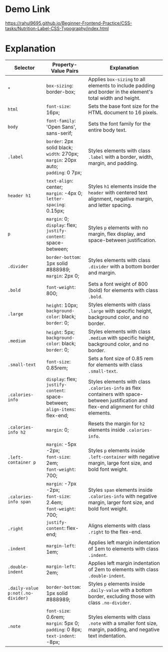 # Demo Link
https://rahul9695.github.io/Beginner-Frontend-Practice/CSS-tasks/Nutrition-Label-CSS-Typography/index.html

# Explanation

| Selector                 | Property-Value Pairs                                          | Explanation                                              |
| ------------------------ | ------------------------------------------------------------- | -------------------------------------------------------- |
| `*`                      | `box-sizing`: border-box;                                    | Applies `box-sizing` to all elements to include padding and border in the element's total width and height. |
| `html`                   | `font-size`: 16px;                                           | Sets the base font size for the HTML document to 16 pixels. |
| `body`                   | `font-family`: 'Open Sans', sans-serif;                       | Sets the font family for the entire body text.           |
| `.label`                 | `border`: 2px solid black;<br>`width`: 270px;<br>`margin`: 20px auto;<br>`padding`: 0 7px; | Styles elements with class `.label` with a border, width, margin, and padding. |
| `header h1`              | `text-align`: center;<br>`margin`: -4px 0;<br>`letter-spacing`: 0.15px; | Styles `h1` elements inside the `header` with centered text alignment, negative margin, and letter spacing. |
| `p`                      | `margin`: 0;<br>`display`: flex;<br>`justify-content`: space-between; | Styles `p` elements with no margin, flex display, and space-between justification. |
| `.divider`               | `border-bottom`: 1px solid #888989;<br>`margin`: 2px 0;      | Styles elements with class `.divider` with a bottom border and margin. |
| `.bold`                  | `font-weight`: 800;                                          | Sets a font weight of 800 (bold) for elements with class `.bold`. |
| `.large`                 | `height`: 10px;<br>`background-color`: black;<br>`border`: 0; | Styles elements with class `.large` with specific height, background color, and no border. |
| `.medium`                | `height`: 5px;<br>`background-color`: black;<br>`border`: 0;  | Styles elements with class `.medium` with specific height, background color, and no border. |
| `.small-text`            | `font-size`: 0.85rem;                                        | Sets a font size of 0.85 rem for elements with class `.small-text`. |
| `.calories-info`         | `display`: flex;<br>`justify-content`: space-between;<br>`align-items`: flex-end; | Styles elements with class `.calories-info` as flex containers with space-between justification and flex-end alignment for child elements. |
| `.calories-info h2`      | `margin`: 0;                                                 | Resets the margin for `h2` elements inside `.calories-info`. |
| `.left-container p`      | `margin`: -5px -2px;<br>`font-size`: 2em;<br>`font-weight`: 700; | Styles `p` elements inside `.left-container` with negative margin, large font size, and bold font weight. |
| `.calories-info span`    | `margin`: -7px -2px;<br>`font-size`: 2.4em;<br>`font-weight`: 700; | Styles `span` elements inside `.calories-info` with negative margin, larger font size, and bold font weight. |
| `.right`                 | `justify-content`: flex-end;                                 | Aligns elements with class `.right` to the flex-end.     |
| `.indent`                | `margin-left`: 1em;                                          | Applies left margin indentation of 1em to elements with class `.indent`. |
| `.double-indent`         | `margin-left`: 2em;                                          | Applies left margin indentation of 2em to elements with class `.double-indent`. |
| `.daily-value p:not(.no-divider)` | `border-bottom`: 1px solid #888989;                 | Styles `p` elements inside `.daily-value` with a bottom border, excluding those with class `.no-divider`. |
| `.note`                  | `font-size`: 0.6rem;<br>`margin`: 5px 0;<br>`padding`: 0 8px;<br>`text-indent`: -8px; | Styles elements with class `.note` with a smaller font size, margin, padding, and negative text indentation. |
